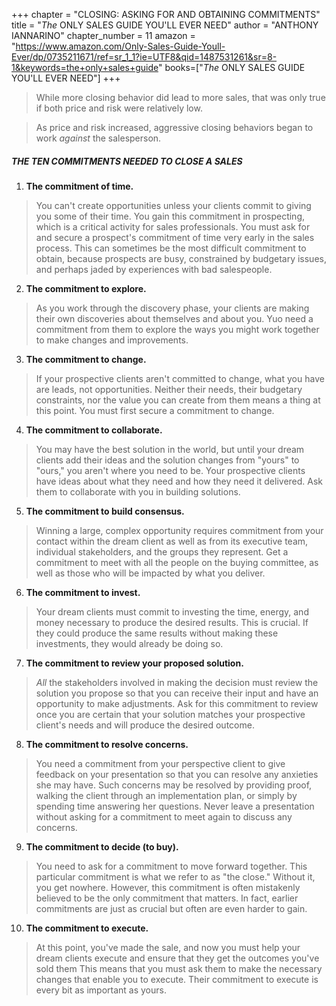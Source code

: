 +++
chapter = "CLOSING: ASKING FOR AND OBTAINING COMMITMENTS"
title = "_The_ ONLY SALES GUIDE YOU'LL EVER NEED"
author = "ANTHONY IANNARINO"
chapter_number = 11
amazon = "https://www.amazon.com/Only-Sales-Guide-Youll-Ever/dp/0735211671/ref=sr_1_1?ie=UTF8&qid=1487531261&sr=8-1&keywords=the+only+sales+guide"
books=["_The_ ONLY SALES GUIDE YOU'LL EVER NEED"]
+++

> While more closing behavior did lead to more sales, that was only true if both price and risk were relatively low.

> As price and risk increased, aggressive closing behaviors began to work _against_ the salesperson.

##### THE TEN COMMITMENTS NEEDED TO CLOSE A SALES

1. **The commitment of time.**
> You can't create opportunities unless your clients commit to giving you some of their time. You gain this commitment in prospecting, which is a critical activity for sales professionals. You must ask for and secure a prospect's commitment of time very early in the sales process. This can sometimes be the most difficult commitment to obtain, because prospects are busy, constrained by budgetary issues, and perhaps jaded by experiences with bad salespeople.
2. **The commitment to explore.**
> As you work through the discovery phase, your clients are making their own discoveries about themselves and about you. Yuo need a commitment from them to explore the ways you might work together to make changes and improvements.
3. **The commitment to change.**
> If your prospective clients aren't committed to change, what you have are leads, not opportunities. Neither their needs, their budgetary constraints, nor the value you can create from them means a thing at this point. You must first secure a commitment to change.
4. **The commitment to collaborate.**
> You may have the best solution in the world, but until your dream clients add their ideas and the solution changes from "yours" to "ours," you aren't where you need to be. Your prospective clients have ideas about what they need and how they need it delivered. Ask them to collaborate with you in building solutions.
5. **The commitment to build consensus.**
> Winning a large, complex opportunity requires commitment from your contact within the dream client as well as from its executive team, individual stakeholders, and the groups they represent. Get a commitment to meet with all the people on the buying committee, as well as those who will be impacted by what you deliver.
6. **The commitment to invest.**
> Your dream clients must commit to investing the time, energy, and money necessary to produce the desired results. This is crucial. If they could produce the same results without making these investments, they would already be doing so.
7. **The commitment to review your proposed solution.**
> _All_ the stakeholders involved in making the decision must review the solution you propose so that you can receive their input and have an opportunity to make adjustments. Ask for this commitment to review once you are certain that your solution matches your prospective client's needs and will produce the desired outcome.
8. **The commitment to resolve concerns.**
> You need a commitment from your perspective client to give feedback on your presentation so that you can resolve any anxieties she may have. Such concerns may be resolved by providing proof, walking the client through an implementation plan, or simply by spending time answering her questions. Never leave a presentation without asking for a commitment to meet again to discuss any concerns.
9. **The commitment to decide (to buy).**
> You need to ask for a commitment to move forward together. This particular commitment is what we refer to as "the close." Without it, you get nowhere. However, this commitment is often mistakenly believed to be the only commitment that matters. In fact, earlier commitments are just as crucial but often are even harder to gain.
10. **The commitment to execute.**
> At this point, you've made the sale, and now you must help your dream clients execute and ensure that they get the outcomes you've sold them This means that you must ask them to make the necessary changes that enable you to execute. Their commitment to execute is every bit as important as yours.
